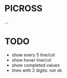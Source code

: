 PICROSS
=======

...

TODO
====
  * show every 5 line/col
  * show hover line/col
  * show completed values
  * lines with 2 digits: not ok